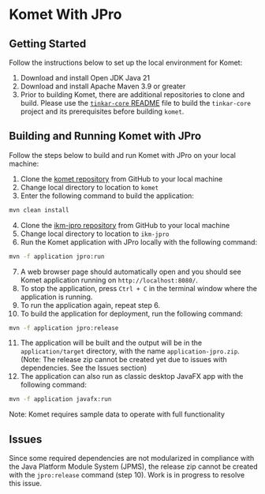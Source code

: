 # Komet With JPro
## Getting Started
Follow the instructions below to set up the local environment for Komet:

1. Download and install Open JDK Java 21
2. Download and install Apache Maven 3.9 or greater
3. Prior to building Komet, there are additional repositories to clone and build. Please use
   the [`tinkar-core` README](https://github.com/ikmdev/tinkar-core/blob/main/README.md) file to build the `tinkar-core`
   project and its prerequisites before building `komet`.

## Building and Running Komet with JPro
Follow the steps below to build and run Komet with JPro on your local machine:
1. Clone the [komet repository](https://github.com/ikmdev/komet) from GitHub to your local machine
2. Change local directory to location to `komet`
3. Enter the following command to build the application:
```bash
mvn clean install
```
4. Clone the [ikm-jpro repository](https://github.com/ikmdev/ikm-jpro) from GitHub to your local machine
5. Change local directory to location to `ikm-jpro`
6. Run the Komet application with JPro locally with the following command:
```bash
mvn -f application jpro:run
```
7. A web browser page should automatically open and you should see Komet application running on `http://localhost:8080/`.
8. To stop the application, press `Ctrl + C` in the terminal window where the application is running.
9. To run the application again, repeat step 6.
10. To build the application for deployment, run the following command:
```bash
mvn -f application jpro:release
```
11. The application will be built and the output will be in the `application/target` directory, with the name 
`application-jpro.zip`.
(Note: The release zip cannot be created yet due to issues with dependencies. See the Issues section)
12. The application can also run as classic desktop JavaFX app with the following command:
```bash
mvn -f application javafx:run
```

Note: Komet requires sample data to operate with full functionality

## Issues
Since some required dependencies are not modularized in compliance with the Java Platform Module System (JPMS), the 
release zip cannot be created with the `jpro:release` command (step 10). Work is in progress to resolve this issue.
